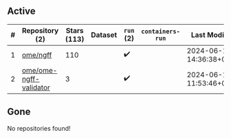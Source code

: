 ## Active
| # | Repository (2) | Stars (113) | Dataset | `run` (2) | `containers-run` | Last Modified |
| --- | --- | --- | --- | --- | --- | --- |
| 1 | [ome/ngff](https://github.com/ome/ngff) | 110 |  | :heavy_check_mark: |  | 2024-06-13 14:36:38+00:00 |
| 2 | [ome/ome-ngff-validator](https://github.com/ome/ome-ngff-validator) | 3 |  | :heavy_check_mark: |  | 2024-06-14 11:53:46+00:00 |

## Gone
No repositories found!
